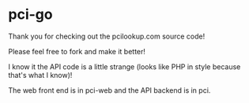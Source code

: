 # pci-go
Thank you for checking out the pcilookup.com source code!

Please feel free to fork and make it better! 

I know it the API code is a little strange (looks like PHP in style because that's what I know)!

The web front end is in pci-web and the API backend is in pci.